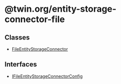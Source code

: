 # @twin.org/entity-storage-connector-file

## Classes

- [FileEntityStorageConnector](classes/FileEntityStorageConnector.md)

## Interfaces

- [IFileEntityStorageConnectorConfig](interfaces/IFileEntityStorageConnectorConfig.md)
